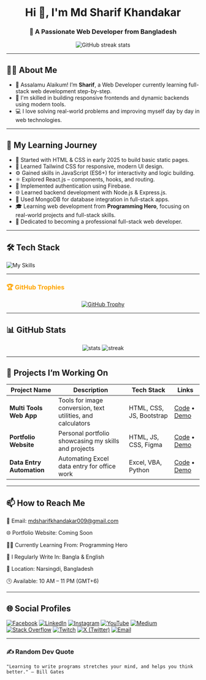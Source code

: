 <h1 align="center">Hi 👋, I'm Md Sharif Khandakar</h1>
<h3 align="center">🚀 A Passionate Web Developer from Bangladesh</h3>

<p align="center">
  <img src="https://streak-stats.demolab.com/?user=mdsharifkhandakar" alt="GitHub streak stats" />
</p>





---

## 🧑‍💻 About Me

- 👋 Assalamu Alaikum! I’m **Sharif**, a Web Developer currently learning full-stack web development step-by-step.
- 🌱 I'm skilled in building responsive frontends and dynamic backends using modern tools.
- 💻 I love solving real-world problems and improving myself day by day in web technologies.

---

## 🚀 My Learning Journey

- 🔰 Started with HTML & CSS in early 2025 to build basic static pages.  
- 🎨 Learned Tailwind CSS for responsive, modern UI design.  
- ⚙️ Gained skills in JavaScript (ES6+) for interactivity and logic building.  
- ⚛️ Explored React.js – components, hooks, and routing.  
- 🔐 Implemented authentication using Firebase.  
- 🌐 Learned backend development with Node.js & Express.js.  
- 💾 Used MongoDB for database integration in full-stack apps.  
- 🎓 Learning web development from **Programming Hero**, focusing on real-world projects and full-stack skills.  
- 🚀 Dedicated to becoming a professional full-stack web developer.




---

## 🛠️ Tech Stack

![My Skills](https://skillicons.dev/icons?i=html,css,js,ts,react,next,nodejs,express,mongodb,postgres,graphql,redux,tailwind,bootstrap,sass,figma,git,github,vscode,vite,vercel,netlify,firebase,postman,prisma)

---

<h3 style="color:#FFA500;">🏆 GitHub Trophies</h3>

<p align="center" style="margin-top: 20px;">
  <a href="https://github.com/ryo-ma/github-profile-trophy">
    <img src="https://github-profile-trophy.vercel.app/?username=mdsharifkhandakar&margin-w=15&margin-h=15" alt="GitHub Trophy" />
  </a>
</p>



---

## 📊 GitHub Stats

<p align="center">
  <img src="https://github-readme-stats.vercel.app/api?username=SharifKhandakar&show_icons=true&theme=tokyonight" alt="stats" />
  <img src="https://github-readme-streak-stats.herokuapp.com/?user=SharifKhandakar&theme=tokyonight" alt="streak" />
</p>

---

## 📁 Projects I’m Working On

| Project Name | Description | Tech Stack | Links |
|--------------|-------------|------------|-------|
| **Multi Tools Web App** | Tools for image conversion, text utilities, and calculators | HTML, CSS, JS, Bootstrap | [Code](#) • [Demo](#) |
| **Portfolio Website** | Personal portfolio showcasing my skills and projects | HTML, JS, CSS, Figma | [Code](#) • [Demo](#) |
| **Data Entry Automation** | Automating Excel data entry for office work | Excel, VBA, Python | [Code](#) • [Demo](#) |

---

## 📫 How to Reach Me

📧 Email: mdsharifkhandakar009@gmail.com

🌐 Portfolio Website: Coming Soon

🧑‍💻 Currently Learning From: Programming Hero

📝 I Regularly Write In: Bangla & English

📍 Location: Narsingdi, Bangladesh

🕒 Available: 10 AM – 11 PM (GMT+6)

---

## 🌐 Social Profiles

[![Facebook](https://img.shields.io/badge/Facebook-%231877F2.svg?&style=for-the-badge&logo=facebook&logoColor=white)](https://www.facebook.com/mdsharifkhandakar009)
[![LinkedIn](https://img.shields.io/badge/LinkedIn-%230077B5.svg?&style=for-the-badge&logo=linkedin&logoColor=white)](https://www.linkedin.com/in/mdsharifkhandakar)
[![Instagram](https://img.shields.io/badge/Instagram-%23E4405F.svg?&style=for-the-badge&logo=instagram&logoColor=white)](#)
[![YouTube](https://img.shields.io/badge/YouTube-%23FF0000.svg?&style=for-the-badge&logo=youtube&logoColor=white)](#)
[![Medium](https://img.shields.io/badge/Medium-%2312100E.svg?&style=for-the-badge&logo=medium&logoColor=white)](#)
[![Stack Overflow](https://img.shields.io/badge/Stack_Overflow-%23FE7A16.svg?&style=for-the-badge&logo=stackoverflow&logoColor=white)](#)
[![Twitch](https://img.shields.io/badge/Twitch-%237159E4.svg?&style=for-the-badge&logo=twitch&logoColor=white)](#)
[![X (Twitter)](https://img.shields.io/badge/X-%23000000.svg?&style=for-the-badge&logo=twitter&logoColor=white)](#)
[![Email](https://img.shields.io/badge/Email-%23D14836.svg?&style=for-the-badge&logo=gmail&logoColor=white)](mailto:sharif@gmail.com)



---

### ✍️ Random Dev Quote

```text
"Learning to write programs stretches your mind, and helps you think better." – Bill Gates
